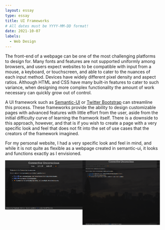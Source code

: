 ```yaml
---
layout: essay
type: essay
title: UI Frameworks
# All dates must be YYYY-MM-DD format!
date: 2021-10-07
labels:
  - Web Design
---
```


<!-- UI Frameworks are not simple. In fact, they can be almost as complicated to learn as a new programming language. Given that, why bother to use something like Semantic UI? What does one get in return for the investment of time and frustration? Why not just use raw HTML and CSS? Are the software engineering benefits of UI frameworks?

For this assignment, create an engaging and informative essay about UI Frameworks. You might want to discuss some of the issues raised above, as well as your own personal experience with Semantic UI. Or perhaps you’ve also used another framework such as Twitter Bootstrap. In that case, it might be interesting to read your perspective on a comparison of the two.

This essay is tailor made to include an image of a web page built with a UI framework (or even a comparison of web pages built with and without a UI framework).

Feel free to go in another direction entirely, as long as you are discussing UI Frameworks, and as long as the result is interesting, informative, and insightful. Write for the world! -->

The front-end of a webpage can be one of the most challenging platforms to design for. Many fonts and features are not supported uniformly among browsers, and users expect websites to be compatible with input from a mouse, a keyboard, or touchscreen, and able to cater to the nuances of each input method. Devices have widely different pixel density and aspect ratios. Although HTML and CSS have many built-in features to cater to such variance, when designing more complex functionality the amount of work necessary can quickly grow out of control.

A UI framework such as [Semantic-UI](https://semantic-ui.com) or [Twitter Bootstrap](https://getbootstrap.com) can streamline this process. These frameworks provide the ability to design customizable pages with advanced features with little effort from the user, aside from the initial difficulty curve of learning the framwork itself. There is a downside to this approach, however, and that is if you wish to create a page with a very specific look and feel that does not fit into the set of use cases that the creators of the framework imagined.

For my personal website, I had a very specific look and feel in mind, and while it is not quite as flexible as a webpage created in semantic-ui, it looks and functions exactly as I envisioned.

<div style="display: table">
  <div style="float: left; width: 50%">
    <img src="images/../../images/ui-frameworks-css.png">
  </div>
  <div style="float: left; width: 50%">
    <img src="images/../../images/ui-frameworks-semantic.png">
  </div>
</div>